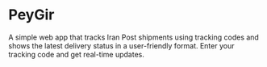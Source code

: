 # PeyGir
A simple web app that tracks Iran Post shipments using tracking codes and shows the latest delivery status in a user-friendly format. Enter your tracking code and get real-time updates.
